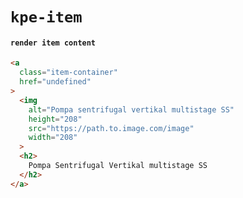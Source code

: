 # `kpe-item`

#### `render item content`

```html
<a
  class="item-container"
  href="undefined"
>
  <img
    alt="Pompa sentrifugal vertikal multistage SS"
    height="208"
    src="https://path.to.image.com/image"
    width="208"
  >
  <h2>
    Pompa Sentrifugal Vertikal multistage SS
  </h2>
</a>

```

